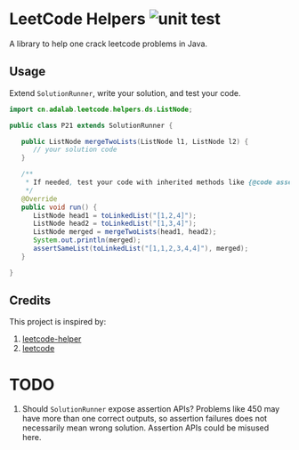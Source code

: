 # LeetCode Helpers ![unit test](https://github.com/adalab-cn/leetcode-helpers/actions/workflows/unit-test.yml/badge.svg)

A library to help one crack leetcode problems in Java.

## Usage

Extend `SolutionRunner`, write your solution, and test your code.

```java
import cn.adalab.leetcode.helpers.ds.ListNode;

public class P21 extends SolutionRunner {

   public ListNode mergeTwoLists(ListNode l1, ListNode l2) {
      // your solution code
   }

   /**
    * If needed, test your code with inherited methods like {@code assertSameList} and {@code toLinkedList}.
    */
   @Override
   public void run() {
      ListNode head1 = toLinkedList("[1,2,4]");
      ListNode head2 = toLinkedList("[1,3,4]");
      ListNode merged = mergeTwoLists(head1, head2);
      System.out.println(merged);
      assertSameList(toLinkedList("[1,1,2,3,4,4]"), merged);
   }

}
```

## Credits

This project is inspired by:

1. [leetcode-helper](https://github.com/helloShen/leetcode-helper)
2. [leetcode](https://github.com/starforever/leetcode)

# TODO

1. Should `SolutionRunner` expose assertion APIs? Problems like 450 may have more than one correct outputs, so assertion
   failures does not necessarily mean wrong solution. Assertion APIs could be misused here. 